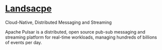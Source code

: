 [Landsacpe](https://landscape.cncf.io/)
===


Cloud-Native, Distributed Messaging and Streaming

Apache Pulsar is a distributed, open source pub-sub messaging and streaming platform for real-time workloads, managing hundreds of billions of events per day.


